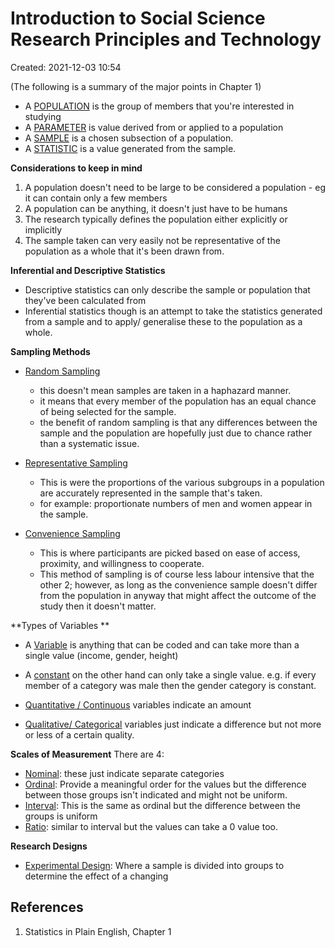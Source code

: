 # Introduction to Social Science Research Principles and Technology
Created: 2021-12-03 10:54

(The following is a summary of the major points in Chapter 1)

- A <u>POPULATION</u> is the group of members that you're interested in studying
- A <u>PARAMETER</u> is value derived from or applied to a population 
- A <u>SAMPLE</u> is a chosen subsection of a population.
- A <u>STATISTIC</u> is a value generated from the sample. 

**Considerations to keep in mind**
1) A population doesn't need to be large to be considered a population - eg it can contain only a few members 
2) A population can be anything, it doesn't just have to be humans 
3) The research typically defines the population either explicitly or implicitly 
4) The sample taken can very easily not be representative of the population as a whole that it's been drawn from. 

**Inferential and Descriptive Statistics**
- Descriptive statistics can only describe the sample or population that they've been calculated from
- Inferential statistics though is an attempt to take the statistics generated from a sample and to apply/ generalise these to the population as a whole. 

**Sampling Methods**
- <u>Random Sampling</u>
	- this doesn't mean samples are taken in a haphazard manner. 
	- it means that every member of the population has an equal chance of being selected for the sample. 
	- the benefit of random sampling is that any differences between the sample and the population are hopefully just due to chance rather than a systematic issue. 

- <u>Representative Sampling</u>
	- This is were the proportions of the various subgroups in a population are accurately represented in the sample that's taken. 
	- for example: proportionate numbers of men and women appear in the sample.

- <u>Convenience Sampling</u>
	- This is where participants are picked based on ease of access, proximity, and willingness to cooperate. 
	- This method of sampling is of course less labour intensive that the other 2; however, as long as the convenience sample doesn't differ from the population in anyway that might affect the outcome of the study then it doesn't matter. 

**Types of Variables **
- A <u>Variable</u> is anything that can be coded and can take more than a single value (income, gender, height)
- A <u>constant</u> on the other hand can only take  a single value. e.g.  if every member of a category was male then the gender category is constant. 

- <u>Quantitative / Continuous</u> variables indicate an amount 
- <u>Qualitative/ Categorical</u> variables just indicate a difference but not more or less of a certain quality. 

**Scales of Measurement**
There are 4:
- <u>Nominal</u>: these just indicate separate categories 
- <u>Ordinal</u>: Provide a meaningful order for the values but the difference between those groups isn't indicated and might not be uniform. 
- <u>Interval</u>: This is the same as ordinal but the difference between the groups is uniform
- <u>Ratio</u>: similar to interval but the values can take a 0 value too. 

**Research Designs**
- <u>Experimental Design</u>: Where a sample is divided into groups to determine the effect of a changing 






















## References
1. Statistics in Plain English, Chapter 1